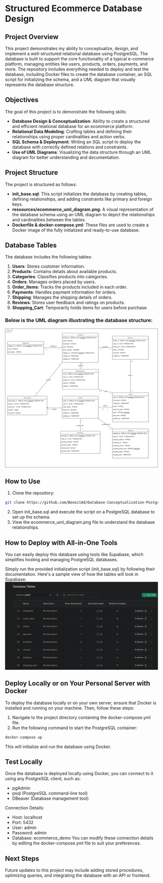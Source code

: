 # Structured Ecommerce Database Design
## Project Overview
This project demonstrates my ability to conceptualize, design, and implement a well-structured relational database using PostgreSQL. The database is built to support the core functionality of a typical e-commerce platform, managing entities like users, products, orders, payments, and more. The repository includes everything needed to deploy and test the database, including Docker files to create the database container, an SQL script for initializing the schema, and a UML diagram that visually represents the database structure.

## Objectives
The goal of this project is to demonstrate the following skills:

- **Database Design & Conceptualization**: Ability to create a structured and efficient relational database for an ecommerce platform.
- **Relational Data Modeling**: Crafting tables and defining their relationships using proper cardinalities and action verbs.
- **SQL Schema & Deployment**: Writing an SQL script to deploy the database with correctly defined relations and constraints.
- **Use of UML Diagrams**: Visualizing the data structure through an UML diagram for better understanding and documentation.

## Project Structure
The project is structured as follows:

- **init_base.sql**: This script initializes the database by creating tables, defining relationships, and adding constraints like primary and foreign keys.
- **ressources/ecommerce_uml_diagram.png**: A visual representation of the database schema using an UML diagram to depict the relationships and cardinalities between the tables.
- **Dockerfile & docker-compose.yml**: These files are used to create a Docker image of the fully initialized and ready-to-use database.

## Database Tables
The database includes the following tables:

  1) **Users**: Stores customer information.
  2) **Products**: Contains details about available products.
  3) **Categories**: Classifies products into categories.
  4) **Orders**: Manages orders placed by users.
  5) **Order_Items**: Tracks the products included in each order.
  6) **Payments**: Handles payment information for orders.
  7) **Shipping**: Manages the shipping details of orders.
  8) **Reviews**: Stores user feedback and ratings on products.
  9) **Shopping_Cart**: Temporarily holds items for users before purchase.

### Below is the UML diagram illustrating the database structure:
![UML database modelisation drawio](ressources/UML%20database%20modelisation.png)

## How to Use
  1) Clone the repository:
```bash
git clone https://github.com/BenoitAd/Database-Conceptualization-PostgreSQL.git
```
  2) Open init_base.sql and execute the script on a PostgreSQL database to set up the schema.
  3) View the ecommerce_uml_diagram.png file to understand the database relationships.

## How to Deploy with All-in-One Tools
You can easily deploy this database using tools like Supabase, which simplifies hosting and managing PostgreSQL databases. 

Simply run the provided initialization script (init_base.sql) by following their documentation. Here's a sample view of how the tables will look in Supabase:
![Supabase table view](ressources/supabase_table_view.png)

## Deploy Locally or on Your Personal Server with Docker
To deploy the database locally or on your own server, ensure that Docker is installed and running on your machine. Then, follow these steps:

  1) Navigate to the project directory containing the docker-compose.yml file.
  2) Run the following command to start the PostgreSQL container:
```bash 
docker-compose up
```
This will initialize and run the database using Docker.

## Test Locally
Once the database is deployed locally using Docker, you can connect to it using any PostgreSQL client, such as:

  - pgAdmin
  - psql (PostgreSQL command-line tool)
  - DBeaver (Database management tool)

Connection Details:
  - Host: localhost
  - Port: 5432
  - User: admin
  - Password: admin
  - Database: ecommerce_demo
You can modify these connection details by editing the docker-compose.yml file to suit your preferences.

## Next Steps
Future updates to this project may include adding stored procedures, optimizing queries, and integrating the database with an API or frontend.

